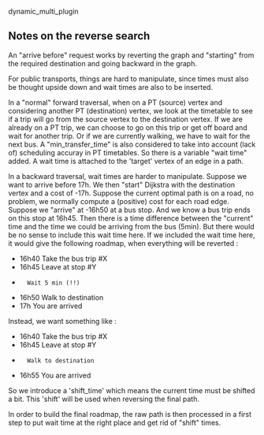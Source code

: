 dynamic_multi_plugin

Notes on the reverse search
---------------------------

An "arrive before" request works by reverting the graph and "starting" from the required destination and going backward in the graph.

For public transports, things are hard to manipulate, since times must also be thought upside down and wait times are also to be inserted.

In a "normal" forward traversal, when on a PT (source) vertex and considering another PT (destination) vertex,
we look at the timetable to see if a trip will go from the source vertex to the destination vertex.
If we are already on a PT trip, we can choose to go on this trip or get off board and wait for another trip.
Or if we are currently walking, we have to wait for the next bus. A "min_transfer_time" is also considered to
take into account (lack of) scheduling accuray in PT timetables.
So there is a variable "wait time" added.
A wait time is attached to the 'target' vertex of an edge in a path.

In a backward traversal, wait times are harder to manipulate.
Suppose we want to arrive before 17h. We then "start" Dijkstra with the destination vertex and a cost of -17h.
Suppose the current optimal path is on a road, no problem, we normally compute a (positive) cost for each road
edge. Suppose we "arrive" at -16h50 at a bus stop. And we know a bus trip ends on this stop at 16h45.
Then there is a time difference between the "current" time and the time we could be arriving from the bus (5min).
But there would be no sense to include this wait time here. If we included the wait time here, it would give the
following roadmap, when everything will be reverted :

* 16h40 Take the bus trip #X
* 16h45 Leave at stop #Y
*       Wait 5 min (!!)
* 16h50 Walk to destination
* 17h You are arrived

Instead, we want something like :

* 16h40 Take the bus trip #X
* 16h45 Leave at stop #Y
*       Walk to destination
* 16h55 You are arrived

So we introduce a 'shift_time' which means the current time must be shifted a bit.
This 'shift' will be used when reversing the final path.

In order to build the final roadmap, the raw path is then processed in a first step to put wait time at the right place
and get rid of "shift" times.
